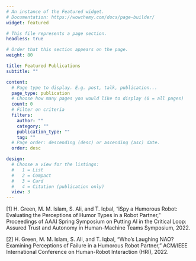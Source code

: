 ```yaml
---
# An instance of the Featured widget.
# Documentation: https://wowchemy.com/docs/page-builder/
widget: featured

# This file represents a page section.
headless: true

# Order that this section appears on the page.
weight: 80

title: Featured Publications
subtitle: ""

content:
  # Page type to display. E.g. post, talk, publication...
  page_type: publication
  # Choose how many pages you would like to display (0 = all pages)
  count: 0
  # Filter on criteria
  filters:
    author: ""
    category: ""
    publication_type: ""
    tag: ""
  # Page order: descending (desc) or ascending (asc) date.
  order: desc

design:
  # Choose a view for the listings:
  #   1 = List
  #   2 = Compact
  #   3 = Card
  #   4 = Citation (publication only)
  view: 3
---
```

[1] H. Green, M. M. Islam, S. Ali, and T. Iqbal, “iSpy a Humorous Robot: Evaluating the Perceptions of Humor Types in a Robot Partner,” Proceedings of AAAI Spring Symposium on Putting AI in the Critical Loop: Assured Trust and Autonomy in Human-Machine Teams Symposium, 2022.

[2] H. Green, M. M. Islam, S. Ali, and T. Iqbal, “Who’s Laughing NAO? Examining Perceptions of Failure in a Humorous Robot Partner,” ACM/IEEE International Conference on Human-Robot Interaction (HRI), 2022.